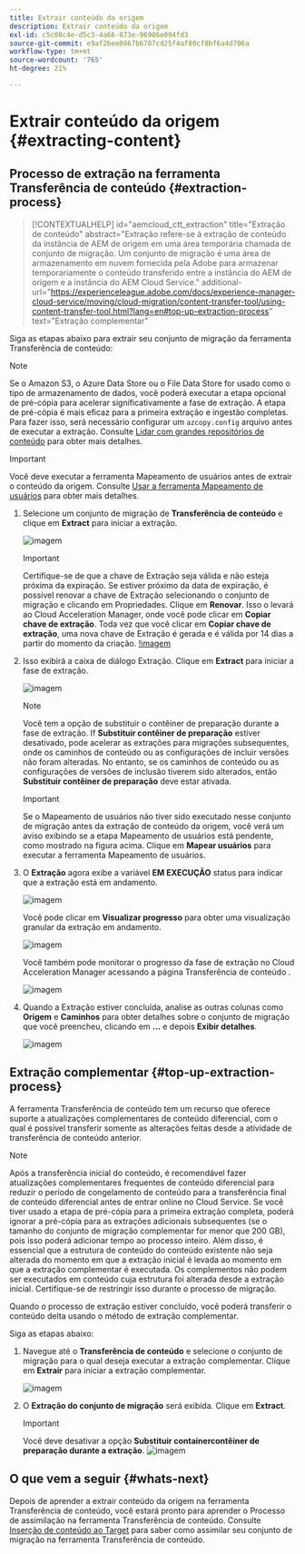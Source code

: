 ```yaml
---
title: Extrair conteúdo da origem
description: Extrair conteúdo da origem
exl-id: c5c08c4e-d5c3-4a66-873e-96986e094fd3
source-git-commit: e9af2bee0867b6787cd25f4af80cf8bf6a4d706a
workflow-type: tm+mt
source-wordcount: '765'
ht-degree: 21%

---
```


# Extrair conteúdo da origem {#extracting-content}

## Processo de extração na ferramenta Transferência de conteúdo {#extraction-process}

>[!CONTEXTUALHELP]
>id="aemcloud_ctt_extraction"
>title="Extração de conteúdo"
>abstract="Extração refere-se à extração de conteúdo da instância de AEM de origem em uma área temporária chamada de conjunto de migração. Um conjunto de migração é uma área de armazenamento em nuvem fornecida pela Adobe para armazenar temporariamente o conteúdo transferido entre a instância do AEM de origem e a instância do AEM Cloud Service."
>additional-url="https://experienceleague.adobe.com/docs/experience-manager-cloud-service/moving/cloud-migration/content-transfer-tool/using-content-transfer-tool.html?lang=en#top-up-extraction-process" text="Extração complementar"


Siga as etapas abaixo para extrair seu conjunto de migração da ferramenta Transferência de conteúdo:

>[!NOTE]
>Se o Amazon S3, o Azure Data Store ou o File Data Store for usado como o tipo de armazenamento de dados, você poderá executar a etapa opcional de pré-cópia para acelerar significativamente a fase de extração. A etapa de pré-cópia é mais eficaz para a primeira extração e ingestão completas. Para fazer isso, será necessário configurar um `azcopy.config` arquivo antes de executar a extração. Consulte [Lidar com grandes repositórios de conteúdo](https://experienceleague.adobe.com/docs/experience-manager-cloud-service/moving/cloud-migration/content-transfer-tool/handling-large-content-repositories.html?lang=en) para obter mais detalhes.

>[!IMPORTANT]
>Você deve executar a ferramenta Mapeamento de usuários antes de extrair o conteúdo da origem. Consulte [Usar a ferramenta Mapeamento de usuários](https://experienceleague.adobe.com/docs/experience-manager-cloud-service/moving/cloud-migration/content-transfer-tool/user-mapping-tool/using-user-mapping-tool.html?lang=en) para obter mais detalhes.

1. Selecione um conjunto de migração de **Transferência de conteúdo** e clique em **Extract** para iniciar a extração.

   ![imagem](/help/journey-migration/content-transfer-tool/assets-ctt/cttcam12.png)

   >[!IMPORTANT]
   >
   >Certifique-se de que a chave de Extração seja válida e não esteja próxima da expiração. Se estiver próximo da data de expiração, é possível renovar a chave de Extração selecionando o conjunto de migração e clicando em Propriedades. Clique em **Renovar**. Isso o levará ao Cloud Acceleration Manager, onde você pode clicar em **Copiar chave de extração**. Toda vez que você clicar em **Copiar chave de extração**, uma nova chave de Extração é gerada e é válida por 14 dias a partir do momento da criação.
   >[!imagem](/help/journey-migration/content-transfer-tool/assets-ctt/cttcam13.png)

1. Isso exibirá a caixa de diálogo Extração. Clique em **Extract** para iniciar a fase de extração.

   ![imagem](/help/journey-migration/content-transfer-tool/assets-ctt/cttcam14.png)

   >[!NOTE]
   >Você tem a opção de substituir o contêiner de preparação durante a fase de extração. If **Substituir contêiner de preparação** estiver desativado, pode acelerar as extrações para migrações subsequentes, onde os caminhos de conteúdo ou as configurações de incluir versões não foram alteradas. No entanto, se os caminhos de conteúdo ou as configurações de versões de inclusão tiverem sido alterados, então **Substituir contêiner de preparação** deve estar ativada.

   >[!IMPORTANT]
   >Se o Mapeamento de usuários não tiver sido executado nesse conjunto de migração antes da extração de conteúdo da origem, você verá um aviso exibindo se a etapa Mapeamento de usuários está pendente, como mostrado na figura acima. Clique em **Mapear usuários** para executar a ferramenta Mapeamento de usuários.

1. O **Extração** agora exibe a variável **EM EXECUÇÃO** status para indicar que a extração está em andamento.

   ![imagem](/help/journey-migration/content-transfer-tool/assets-ctt/cttcam15.png)

   Você pode clicar em **Visualizar progresso** para obter uma visualização granular da extração em andamento.

   ![imagem](/help/journey-migration/content-transfer-tool/assets-ctt/cttcam16.png)

   Você também pode monitorar o progresso da fase de extração no Cloud Acceleration Manager acessando a página Transferência de conteúdo .

   ![imagem](/help/journey-migration/content-transfer-tool/assets-ctt/cttcam17.png)

1. Quando a Extração estiver concluída, analise as outras colunas como **Origem** e **Caminhos** para obter detalhes sobre o conjunto de migração que você preencheu, clicando em **...** e depois **Exibir detalhes**.

   ![imagem](/help/journey-migration/content-transfer-tool/assets-ctt/cttcam18.png)


## Extração complementar {#top-up-extraction-process}

A ferramenta Transferência de conteúdo tem um recurso que oferece suporte a atualizações complementares de conteúdo diferencial, com o qual é possível transferir somente as alterações feitas desde a atividade de transferência de conteúdo anterior.

>[!NOTE]
>Após a transferência inicial do conteúdo, é recomendável fazer atualizações complementares frequentes de conteúdo diferencial para reduzir o período de congelamento de conteúdo para a transferência final de conteúdo diferencial antes de entrar online no Cloud Service. Se você tiver usado a etapa de pré-cópia para a primeira extração completa, poderá ignorar a pré-cópia para as extrações adicionais subsequentes (se o tamanho do conjunto de migração complementar for menor que 200 GB), pois isso poderá adicionar tempo ao processo inteiro.
>Além disso, é essencial que a estrutura de conteúdo do conteúdo existente não seja alterada do momento em que a extração inicial é levada ao momento em que a extração complementar é executada. Os complementos não podem ser executados em conteúdo cuja estrutura foi alterada desde a extração inicial. Certifique-se de restringir isso durante o processo de migração.

Quando o processo de extração estiver concluído, você poderá transferir o conteúdo delta usando o método de extração complementar.

Siga as etapas abaixo:

1. Navegue até o **Transferência de conteúdo** e selecione o conjunto de migração para o qual deseja executar a extração complementar. Clique em **Extrair** para iniciar a extração complementar.

   ![imagem](/help/journey-migration/content-transfer-tool/assets-ctt/cttcam19.png)

1. O **Extração do conjunto de migração** será exibida. Clique em **Extract**.

   >[!IMPORTANT]
   >Você deve desativar a opção **Substituir containercontêiner de preparação durante a extração**.
   >![imagem](/help/journey-migration/content-transfer-tool/assets-ctt/cttcam20.png)


## O que vem a seguir {#whats-next}

Depois de aprender a extrair conteúdo da origem na ferramenta Transferência de conteúdo, você estará pronto para aprender o Processo de assimilação na ferramenta Transferência de conteúdo. Consulte [Inserção de conteúdo ao Target](/help/journey-migration/content-transfer-tool/using-content-transfer-tool/ingesting-content.md) para saber como assimilar seu conjunto de migração na ferramenta Transferência de conteúdo.
